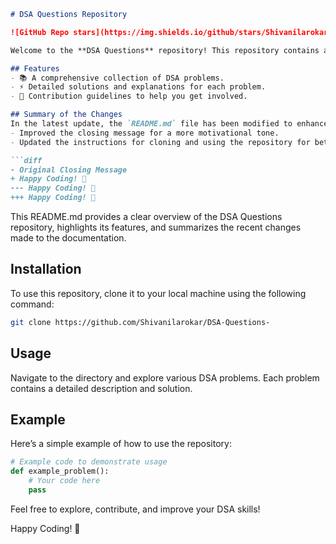 ```markdown
# DSA Questions Repository

![GitHub Repo stars](https://img.shields.io/github/stars/Shivanilarokar/DSA-Questions-) ![GitHub forks](https://img.shields.io/github/forks/Shivanilarokar/DSA-Questions-) ![GitHub issues](https://img.shields.io/github/issues/Shivanilarokar/DSA-Questions-)

Welcome to the **DSA Questions** repository! This repository contains a collection of Data Structures and Algorithms (DSA) problems designed to help you enhance your coding skills.

## Features
- 📚 A comprehensive collection of DSA problems.
- ⚡ Detailed solutions and explanations for each problem.
- 🤖 Contribution guidelines to help you get involved.

## Summary of the Changes
In the latest update, the `README.md` file has been modified to enhance clarity and improve formatting. Here are the key changes made:
- Improved the closing message for a more motivational tone.
- Updated the instructions for cloning and using the repository for better clarity.

```diff
- Original Closing Message
+ Happy Coding! 🎉
--- Happy Coding! 🎉
+++ Happy Coding! 🚀
```

This README.md provides a clear overview of the DSA Questions repository, highlights its features, and summarizes the recent changes made to the documentation.

## Installation
To use this repository, clone it to your local machine using the following command:

```bash
git clone https://github.com/Shivanilarokar/DSA-Questions-
```

## Usage
Navigate to the directory and explore various DSA problems. Each problem contains a detailed description and solution.

## Example
Here’s a simple example of how to use the repository:

```python
# Example code to demonstrate usage
def example_problem():
    # Your code here
    pass
```

Feel free to explore, contribute, and improve your DSA skills!

Happy Coding! 🎉
```
